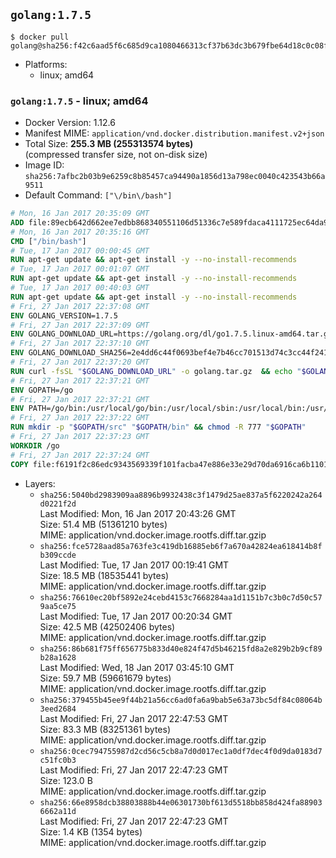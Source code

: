 ## `golang:1.7.5`

```console
$ docker pull golang@sha256:f42c6aad5f6c685d9ca1080466313cf37b63dc3b679fbe64d18c0c08faa189a9
```

-	Platforms:
	-	linux; amd64

### `golang:1.7.5` - linux; amd64

-	Docker Version: 1.12.6
-	Manifest MIME: `application/vnd.docker.distribution.manifest.v2+json`
-	Total Size: **255.3 MB (255313574 bytes)**  
	(compressed transfer size, not on-disk size)
-	Image ID: `sha256:7afbc2b03b9e6259c8b85457ca94490a1856d13a798ec0040c423543b66a9511`
-	Default Command: `["\/bin\/bash"]`

```dockerfile
# Mon, 16 Jan 2017 20:35:09 GMT
ADD file:89ecb642d662ee7edbb868340551106d51336c7e589fdaca4111725ec64da957 in / 
# Mon, 16 Jan 2017 20:35:16 GMT
CMD ["/bin/bash"]
# Tue, 17 Jan 2017 00:00:45 GMT
RUN apt-get update && apt-get install -y --no-install-recommends 		ca-certificates 		curl 		wget 	&& rm -rf /var/lib/apt/lists/*
# Tue, 17 Jan 2017 00:01:07 GMT
RUN apt-get update && apt-get install -y --no-install-recommends 		bzr 		git 		mercurial 		openssh-client 		subversion 				procps 	&& rm -rf /var/lib/apt/lists/*
# Tue, 17 Jan 2017 00:40:03 GMT
RUN apt-get update && apt-get install -y --no-install-recommends 		g++ 		gcc 		libc6-dev 		make 		pkg-config 	&& rm -rf /var/lib/apt/lists/*
# Fri, 27 Jan 2017 22:37:08 GMT
ENV GOLANG_VERSION=1.7.5
# Fri, 27 Jan 2017 22:37:09 GMT
ENV GOLANG_DOWNLOAD_URL=https://golang.org/dl/go1.7.5.linux-amd64.tar.gz
# Fri, 27 Jan 2017 22:37:10 GMT
ENV GOLANG_DOWNLOAD_SHA256=2e4dd6c44f0693bef4e7b46cc701513d74c3cc44f2419bf519d7868b12931ac3
# Fri, 27 Jan 2017 22:37:20 GMT
RUN curl -fsSL "$GOLANG_DOWNLOAD_URL" -o golang.tar.gz 	&& echo "$GOLANG_DOWNLOAD_SHA256  golang.tar.gz" | sha256sum -c - 	&& tar -C /usr/local -xzf golang.tar.gz 	&& rm golang.tar.gz
# Fri, 27 Jan 2017 22:37:21 GMT
ENV GOPATH=/go
# Fri, 27 Jan 2017 22:37:21 GMT
ENV PATH=/go/bin:/usr/local/go/bin:/usr/local/sbin:/usr/local/bin:/usr/sbin:/usr/bin:/sbin:/bin
# Fri, 27 Jan 2017 22:37:22 GMT
RUN mkdir -p "$GOPATH/src" "$GOPATH/bin" && chmod -R 777 "$GOPATH"
# Fri, 27 Jan 2017 22:37:23 GMT
WORKDIR /go
# Fri, 27 Jan 2017 22:37:24 GMT
COPY file:f6191f2c86edc9343569339f101facba47e886e33e29d70da6916ca6b1101a53 in /usr/local/bin/ 
```

-	Layers:
	-	`sha256:5040bd2983909aa8896b9932438c3f1479d25ae837a5f6220242a264d0221f2d`  
		Last Modified: Mon, 16 Jan 2017 20:43:26 GMT  
		Size: 51.4 MB (51361210 bytes)  
		MIME: application/vnd.docker.image.rootfs.diff.tar.gzip
	-	`sha256:fce5728aad85a763fe3c419db16885eb6f7a670a42824ea618414b8fb309ccde`  
		Last Modified: Tue, 17 Jan 2017 00:19:41 GMT  
		Size: 18.5 MB (18535441 bytes)  
		MIME: application/vnd.docker.image.rootfs.diff.tar.gzip
	-	`sha256:76610ec20bf5892e24cebd4153c7668284aa1d1151b7c3b0c7d50c579aa5ce75`  
		Last Modified: Tue, 17 Jan 2017 00:20:34 GMT  
		Size: 42.5 MB (42502406 bytes)  
		MIME: application/vnd.docker.image.rootfs.diff.tar.gzip
	-	`sha256:86b681f75ff656775b833d40e824f47d5b46215fd8a2e829b2b9cf89b28a1628`  
		Last Modified: Wed, 18 Jan 2017 03:45:10 GMT  
		Size: 59.7 MB (59661679 bytes)  
		MIME: application/vnd.docker.image.rootfs.diff.tar.gzip
	-	`sha256:379455b45ee9f44b21a56cc6ad0fa6a9bab5e63a73bc5df84c08064b3eed2684`  
		Last Modified: Fri, 27 Jan 2017 22:47:53 GMT  
		Size: 83.3 MB (83251361 bytes)  
		MIME: application/vnd.docker.image.rootfs.diff.tar.gzip
	-	`sha256:0cec794755987d2cd56c5cb8a7d0d017ec1a0df7dec4f0d9da0183d7c51fc0b3`  
		Last Modified: Fri, 27 Jan 2017 22:47:23 GMT  
		Size: 123.0 B  
		MIME: application/vnd.docker.image.rootfs.diff.tar.gzip
	-	`sha256:66e8958dcb38803888b44e06301730bf613d5518bb858d424fa889036662a11d`  
		Last Modified: Fri, 27 Jan 2017 22:47:23 GMT  
		Size: 1.4 KB (1354 bytes)  
		MIME: application/vnd.docker.image.rootfs.diff.tar.gzip
